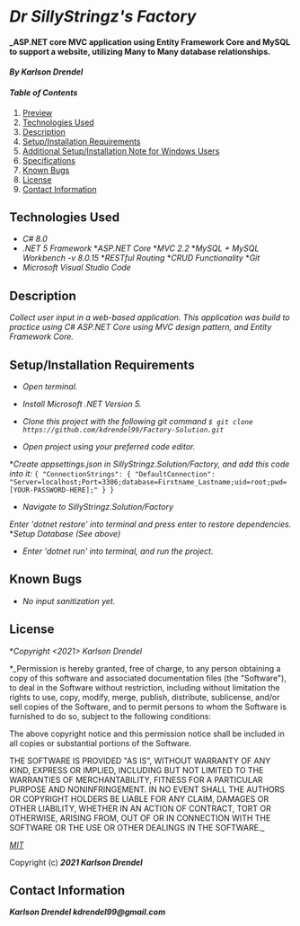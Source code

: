 # _Dr SillyStringz's Factory_

#### _ASP.NET core MVC application using Entity Framework Core and MySQL to support a website, utilizing Many to Many database relationships.

#### _By **Karlson Drendel**_

#### _Table of Contents_

1. [Preview](#preview)
2. [Technologies Used](#technologies)
3. [Description](#description)
4. [Setup/Installation Requirements](#setup)
5. [Additional Setup/Installation Note for Windows Users](#windows)
6. [Specifications](#specs)
7. [Known Bugs](#bugs)
8. [License](#license)
9. [Contact Information](#contact)


## Technologies Used <a id="technologies"></a>

* _C# 8.0_
* _.NET 5 Framework_
*_ASP.NET Core_
*_MVC 2.2_
*_MySQL + MySQL Workbench -v 8.0.15_
*_RESTful Routing_
*_CRUD Functionality_
*_Git_
* _Microsoft Visual Studio Code_

## Description <a id="description"></a>

_Collect user input in a web-based application. This application was build to practice using C# ASP.NET Core using MVC design pattern, and Entity Framework Core._


## Setup/Installation Requirements <a id="setup"></a>

* _Open terminal._

* _Install Microsoft .NET Version 5._

* _Clone this project with the following git command `$ git clone https://github.com/kdrendel99/Factory-Solution.git`_

* _Open project using your preferred code editor._

*_Create appsettings.json in SillyStringz.Solution/Factory, and add this code into it:_
    ```
    {
        "ConnectionStrings": {
            "DefaultConnection": "Server=localhost;Port=3306;database=Firstname_Lastname;uid=root;pwd=[YOUR-PASSWORD-HERE];"
        }
    }
    ```

* _Navigate to SillyStringz.Solution/Factory_

_Enter 'dotnet restore' into terminal and press enter to restore dependencies._
*_Setup Database (See above)_

* _Enter 'dotnet run' into terminal, and run the project._



## Known Bugs <a id="bugs"></a>
* _No input sanitization yet._


## License <a id="license"></a>

*_Copyright <2021> Karlson Drendel_

*_Permission is hereby granted, free of charge, to any person obtaining a copy of this software and associated documentation files (the "Software"), to deal in the Software without restriction, including without limitation the rights to use, copy, modify, merge, publish, distribute, sublicense, and/or sell copies of the Software, and to permit persons to whom the Software is furnished to do so, subject to the following conditions:

The above copyright notice and this permission notice shall be included in all copies or substantial portions of the Software.

THE SOFTWARE IS PROVIDED "AS IS", WITHOUT WARRANTY OF ANY KIND, EXPRESS OR IMPLIED, INCLUDING BUT NOT LIMITED TO THE WARRANTIES OF MERCHANTABILITY, FITNESS FOR A PARTICULAR PURPOSE AND NONINFRINGEMENT. IN NO EVENT SHALL THE AUTHORS OR COPYRIGHT HOLDERS BE LIABLE FOR ANY CLAIM, DAMAGES OR OTHER LIABILITY, WHETHER IN AN ACTION OF CONTRACT, TORT OR OTHERWISE, ARISING FROM, OUT OF OR IN CONNECTION WITH THE SOFTWARE OR THE USE OR OTHER DEALINGS IN THE SOFTWARE._


*[MIT](https://choosealicense.com/licenses/mit/)*

Copyright (c) **_2021 Karlson Drendel_**

## Contact Information <a id="contact"></a>
**_Karlson Drendel kdrendel99@gmail.com_**
